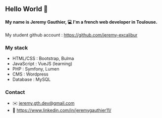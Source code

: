 ## Hello World :wave:

#### My name is Jeremy Gauthier, :computer: I'm a french web developer in Toulouse.
My student github account : https://github.com/jeremy-excalibur

### My stack
- HTML/CSS : Bootstrap, Bulma
- JavaScript : VueJS (learning)
- PHP : Symfony, Lumen
- CMS : Wordpress
- Database : MySQL

### Contact 
- :envelope: jeremy.gth.dev@gmail.com
- :office: https://www.linkedin.com/in/jeremygauthier11/
